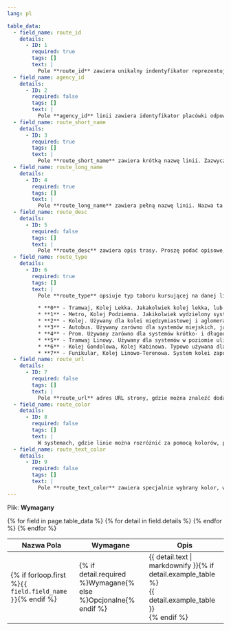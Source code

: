 ```yaml
---
lang: pl

table_data:
  - field_name: route_id
    details:
      - ID: 1
        required: true
        tags: []
        text: |
          Pole **route_id** zawiera unikalny indentyfikator reprezentujący linię komunikacyjną. **route_id** jest unikatowe w skali pliku.
  - field_name: agency_id
    details:
      - ID: 2
        required: false
        tags: []
        text: |
          Pole **agency_id** linii zawiera identyfikator placówki odpowiedzialnej za rozkłady linii, zgodnie z pliku [agency.txt](#agency). Pole jest wymagane jeśli w pliku jest zdefiniowana więcej niż jedna placówka.
  - field_name: route_short_name
    details:
      - ID: 3
        required: true
        tags: []
        text: |
          Pole **route_short_name** zawiera krótką nazwę linii. Zazwyczaj to będzie krótki, abstrakcyjny identyfikator jak "32", "100X", "EIP" lub "Zielona". Dzięki krótkiej nazwie pasażer może zidentyfikować linie, ale nazwa ta nie daje informacji o celu linii. Przynajmniej jedna z kolumn *route_short_name* lub *route_long_name* musi zostać zdefiniowana, jeśli możliwe — obie. Jeśli to pole nie może zostać zapełnione, proszę wypełnić *route_long_name* i użyć pustego tekstu w tej kolumnie.
  - field_name: route_long_name
    details:
      - ID: 4
        required: true
        tags: []
        text: |
          Pole **route_long_name** zawiera pełną nazwę linii. Nazwa ta jest generalnie bardziej opisowa od *route_short_name* i zazwyczaj zawiera informacje o krańcach linii. Pole to nie powinno zawierać krótkiej nazwy. Przynajmniej jedna z kolumn *route_short_name* lub *route_long_name* musi zostać zdefiniowana, jeśli możliwe — obie. Jeśli to pole nie może zostać zapełnione, proszę wypełnić *route_short_name* i użyć pustego tekstu w tej kolumnie.
  - field_name: route_desc
    details:
      - ID: 5
        required: false
        tags: []
        text: |
          Pole **route_desc** zawiera opis trasy. Proszę podać opisowe, wysokiej jakości informacje, a nie duplikować nazwy linii. Na przykład: "Pociągi linii **A** operują między stacjami Ulica Inwood-207 (Manhattan) i Aleją Far Rockaway-Mott (Queens) 24 godziny na dobę. Dodatkowo, od około 6 rano do północy, dodatkowe składy linii **A** kursują między Ulicą Inwood-207 a Bulwarem Lefferta (typowo, pociągi kursują na zmianę do Bulwaru Leffereta i Aleją Far Rockaway-Mott)."
  - field_name: route_type
    details:
      - ID: 6
        required: true
        tags: []
        text: |
          Pole **route_type** opsiuje typ taboru kursującej na danej linii komunikacyjnej. Prawidłowe wartości:

          * **0** - Tramwaj, Kolej Lekka. Jakakolwiek kolej lekka, lub w poziomie ulicy, wewnątrz aglomeracji.
          * **1** - Metro, Kolej Podziemna. Jakikolwiek wydzielony system kolei cechujący się wysoką częstotliowścią kursowania.
          * **2** - Kolej. Używany dla kolei międzymiastowej i aglomeracyjnej.
          * **3** - Autobus. Używany zarówno dla systemów miejskich, jak i międzymiastowych.
          * **4** - Prom. Używany zarówno dla systemów krótko- i długodystansowych.
          * **5** - Tramwaj Linowy. Używany dla systemów w poziomie ulicy, gdzie wagony są napędzane liną ukrytą pod płaszczyzną jezdni.
          * **6** - Kolej Gondolowa, Kolej Kabinowa. Typowo używana dla systemów gdzie wagony zawieszone są w powietrzu, na linie.
          * **7** - Funikular, Kolej Linowo-Terenowa. System kolei zaprojektowy do pokonowyania stromych wzniesień.
  - field_name: route_url
    details:
      - ID: 7
        required: false
        tags: []
        text: |
          Pole **route_url** adres URL strony, gdzie można znaleźć dodatkowe informacje o linii. Powinno być różne od *agency_url*. Pole musi być poprawnym adresem URL który zawiera **http**:// lub **https**://, a wszelkie znaki specjalne powinny być odpowiednio zakodowane. Zobacz http://www.w3.org/Addressing/URL/4_URI_Recommentations.html dla pełnego opisu jak stworzyć poprawny adres URL.
  - field_name: route_color
    details:
      - ID: 8
        required: false
        tags: []
        text: |
          W systemach, gdzie linie można rozróżnić za pomocą kolorów, pole **route_color** definiuje taki kolor. Wiele linii może zawierać ten sam kolor (np. w celu rozróżnienia linii zwykłych od pospiesznych). Kolor musi być zdefiniowany jako sześcio-cyfrowa liczba szesnastkowa, np. 00FFFF. Jeśli pole nie jest zdefiniowane, domyślnym kolorem jest biały (FFFFFF). Różnica kolorów między **route_color**, a **route_text_color** powinna zapewniać odpowiedni konstrast, aby dało się rozróżnić tekst od tła na wyświetlaczach czarno-białych. Narzędzie "[W3C Techniques for Accessibility Evaluation And Repair Tools document](https://www.w3.org/TR/AERT#color-contrast)" zawiera pomocny algorytm w celu kalkulowania kontrastu. Istnieją też inne narzędzia pozwalające sprawdzić taki konstrast, np. "[snook.ca Color Contrast Check application](http://snook.ca/technical/colour_contrast/colour.html#fg=33FF33,bg=333333)".
  - field_name: route_text_color
    details:
      - ID: 9
        required: false
        tags: []
        text: |
          Pole **route_text_color** zawiera specjalnie wybrany kolor, w którym wyświetlany będzie tekst na kolorze linii (route_color). Kolor musi być zdefiniowany jako sześcio-cyfrowa liczba szesnastkowa, np. FFD700. Jeśli pole nie jest zdefiniowane, domyślnym kolorem tekstu jest czarny (000000). Różnica kolorów między **route_color**, a **route_text_color** powinna zapewniać odpowiedni konstrast, aby dało się rozróżnić tekst od tła na wyświetlaczach czarno-białych.
---
```

Plik: **Wymagany**

<div class="table-wrapper">
  <table class="recommendation">
    <thead>
      <tr>
        <th>Nazwa Pola</th>
        <th>Wymagane</th>
        <th>Opis</th>
      </tr>
    </thead>
    <tbody>
    {% for field in page.table_data %}
      {% for detail in field.details %}
      <tr id="{{ page.slug }}_{{ detail.ID }}" class="anchor-row{% if forloop.first %} field-row{% endif %}{% for tag in detail.tags %} {{ tag }}{% endfor %}">
        <td>{% if forloop.first %}<code>{{ field.field_name }}</code>{% endif %}</td>
        <td>{% if detail.required %}Wymagane{% else %}Opcjonalne{% endif %}</td>
        <td>{{ detail.text | markdownify }}{% if detail.example_table %}<div class="table-wrapper">{{ detail.example_table }}</div>{% endif %}</td>
      </tr>
      {% endfor %}
    {% endfor %}
    </tbody>
  </table>
</div>
